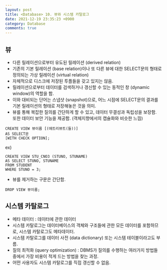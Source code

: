```yaml
---
layout: post
title: <Database> 10. 뷰와 시스템 카탈로그
date: 2021-12-19 23:35:23 +0900
category: Database
comments: true
---
```


## 뷰 

- 다른 릴레이션으로부터 유도된 릴레이션 (derived relation)
- 기존의 기본 릴레이션 (base relation)이나 또 다른 뷰에 대한 SELECT문의 형태로 정의되는 가상 릴레이션 (virtual relation)
- 자체적으로 디스크에 저장된 투플들을 갖고 있지는 않음.
- 릴레이션으로부터 데이터를 검색하거나 갱신할 수 있는 동적인 창 (dynamic window)의 역할을 함.
- 이와 대비되는 단어는 스냅샷 (snapshot)으로, 어느 시점에 SELECT문의 결과를 기본 릴레이션의 형태로 저장해놓은 것을 의미.
- 뷰를 통해 복잡한 질의를 간단하게 할 수 있고, 데이터 무결성과 독립성을 보장함. 또한 데이터 보안 기능을 제공함. (객체지향에서의 캡슐화와 비슷한 느낌) 

```
CREATE VIEW 뷰이름 [(애트리뷰트(들))]
AS SELECT문
[WITH CHECK OPTION];
```
ex) 

```
CREATE VIEW STU_CNO3 (STUNO, STUNAME)
AS SELECT STUNO, STUNAME
FROM STUDENT
WHERE STUNO = 3;
``` 

- 뷰를 제거하는 구문은 간단함. 

```
DROP VIEW 뷰이름;
``` 

## 시스템 카탈로그 

- 메타 데이터 : 데이터에 관한 데이터
- 시스템 카탈로그는 데이터베이스의 객체와 구조들에 관한 모든 데이터를 포함하므로, 시스템 카탈로그도 메타데이터.
- 시스템 카탈로그를 데이터 사전 (data dictionary) 또는 시스템 테이블이라고도 부름.
- 질의 최적화 (query optimization) : DBMS가 질의를 수행하는 여러가지 방법들 중에서 가장 비용이 적게 드는 방법을 찾는 과정.
- 어떤 사용자도 시스템 카탈로그를 직접 갱신할 수 없음.